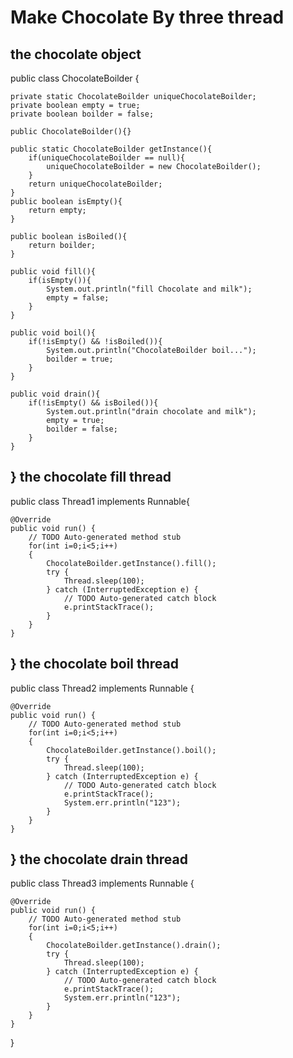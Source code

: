 Make Chocolate By three thread
=================
the chocolate object
------------------------
public class ChocolateBoilder {

	private static ChocolateBoilder uniqueChocolateBoilder;
	private boolean empty = true;
	private boolean boilder = false;
	
	public ChocolateBoilder(){}
	
	public static ChocolateBoilder getInstance(){
		if(uniqueChocolateBoilder == null){
			uniqueChocolateBoilder = new ChocolateBoilder();
		}
		return uniqueChocolateBoilder;
	}
	public boolean isEmpty(){
		return empty;
	}
	
	public boolean isBoiled(){
		return boilder;
	}
	
	public void fill(){
		if(isEmpty()){
			System.out.println("fill Chocolate and milk");
			empty = false;
		}
	}	
	
	public void boil(){
		if(!isEmpty() && !isBoiled()){
			System.out.println("ChocolateBoilder boil...");
			boilder = true;
		}
	}
	
	public void drain(){
		if(!isEmpty() && isBoiled()){
			System.out.println("drain chocolate and milk");
			empty = true;
			boilder = false;
		}
	}
}
the chocolate fill thread
------------------------
public class Thread1 implements Runnable{

	@Override
	public void run() {
		// TODO Auto-generated method stub
		for(int i=0;i<5;i++)
		{	
			ChocolateBoilder.getInstance().fill();
			try {
				Thread.sleep(100);
			} catch (InterruptedException e) {
				// TODO Auto-generated catch block
				e.printStackTrace();
			}
		}
	}
}
the chocolate boil thread
------------------------
public class Thread2 implements Runnable {

	@Override
	public void run() {		
		// TODO Auto-generated method stub
		for(int i=0;i<5;i++)
		{	
			ChocolateBoilder.getInstance().boil();
			try {
				Thread.sleep(100);
			} catch (InterruptedException e) {
				// TODO Auto-generated catch block
				e.printStackTrace();
				System.err.println("123");
			}
		}
	}
}
the chocolate drain thread
------------------------
public class Thread3 implements Runnable {

	@Override
	public void run() {
		// TODO Auto-generated method stub
		for(int i=0;i<5;i++)
		{	
			ChocolateBoilder.getInstance().drain();
			try {
				Thread.sleep(100);
			} catch (InterruptedException e) {
				// TODO Auto-generated catch block
				e.printStackTrace();
				System.err.println("123");
			}
		}
	}
}

